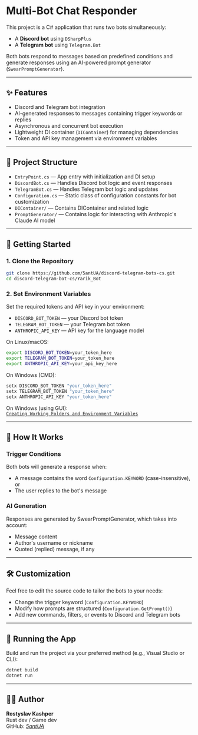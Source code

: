 # Multi-Bot Chat Responder

This project is a C# application that runs two bots simultaneously:
- A **Discord bot** using `DSharpPlus`
- A **Telegram bot** using `Telegram.Bot`

Both bots respond to messages based on predefined conditions and generate responses using an AI-powered prompt generator (`SwearPromptGenerator`).

---

## ✨ Features

- Discord and Telegram bot integration
- AI-generated responses to messages containing trigger keywords or replies
- Asynchronous and concurrent bot execution
- Lightweight DI container (`DIContainer`) for managing dependencies
- Token and API key management via environment variables

---

## 📁 Project Structure
- `EntryPoint.cs` — App entry with initialization and DI setup
- `DiscordBot.cs` — Handles Discord bot logic and event responses
- `TelegramBot.cs` — Handles Telegram bot logic and updates
- `Configuration.cs` — Static class of configuration constants for bot customization
- `DIContainer/` — Contains DIContainer and related logic
- `PromptGenerator/` — Contains logic for interacting with Anthropic's Claude AI model

---

## 🚀 Getting Started

### 1. Clone the Repository

```bash
git clone https://github.com/5antUA/discord-telegram-bots-cs.git
cd discord-telegram-bot-cs/Yarik_Bot
```

### 2. Set Environment Variables
Set the required tokens and API key in your environment:

- `DISCORD_BOT_TOKEN` — your Discord bot token
- `TELEGRAM_BOT_TOKEN` — your Telegram bot token
- `ANTHROPIC_API_KEY` — API key for the language model

On Linux/macOS:
```bash
export DISCORD_BOT_TOKEN=your_token_here
export TELEGRAM_BOT_TOKEN=your_token_here
export ANTHROPIC_API_KEY=your_api_key_here
```

On Windows (CMD):
```bash
setx DISCORD_BOT_TOKEN "your_token_here"
setx TELEGRAM_BOT_TOKEN "your_token_here"
setx ANTHROPIC_API_KEY "your_token_here"
```

On Windows (using GUI):  
[`Creating Working Folders and Environment Variables`](https://learn.microsoft.com/ru-ru/sql/integration-services/lesson-1-1-creating-working-folders-and-environment-variables?view=sql-server-ver16)

---

## 🧠 How It Works
### Trigger Conditions
Both bots will generate a response when:

- A message contains the word `Configuration.KEYWORD` (case-insensitive), or
- The user replies to the bot's message

### AI Generation
Responses are generated by SwearPromptGenerator, which takes into account:

- Message content
- Author's username or nickname
- Quoted (replied) message, if any

---

## 🛠 Customization
Feel free to edit the source code to tailor the bots to your needs:

- Change the trigger keyword (`Configuration.KEYWORD`)
- Modify how prompts are structured (`Configuration.GetPrompt()`)
- Add new commands, filters, or events to Discord and Telegram bots

---

## 🔄 Running the App
Build and run the project via your preferred method (e.g., Visual Studio or CLI):
```bash
dotnet build
dotnet run
```

---

## 👨‍💻 Author
**Rostyslav Kashper**  
Rust dev / Game dev  
GitHub: _[5antUA](https://github.com/5antUA)_
